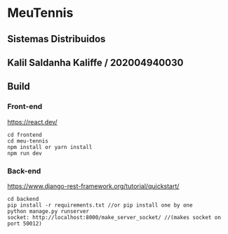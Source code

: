 # MeuTennis
## Sistemas Distribuidos
## Kalil Saldanha Kaliffe / 202004940030
## Build

### Front-end
https://react.dev/
 
```
cd frontend
cd meu-tennis
npm install or yarn install
npm run dev
```

### Back-end
https://www.django-rest-framework.org/tutorial/quickstart/

```
cd backend
pip install -r requirements.txt //or pip install one by one
python manage.py runserver
socket: http://localhost:8000/make_server_socket/ //(makes socket on port 50012)
```



